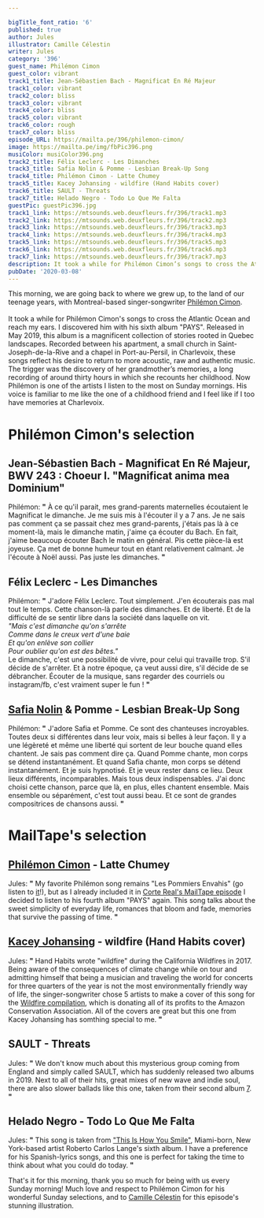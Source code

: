 ```yaml
---

bigTitle_font_ratio: '6'
published: true
author: Jules
illustrator: Camille Célestin
writer: Jules
category: '396'
guest_name: Philémon Cimon
guest_color: vibrant
track1_title: Jean-Sébastien Bach - Magnificat En Ré Majeur
track1_color: vibrant
track2_color: bliss
track3_color: vibrant
track4_color: bliss
track5_color: vibrant
track6_color: rough
track7_color: bliss
episode_URL: https://mailta.pe/396/philemon-cimon/
image: https://mailta.pe/img/fbPic396.png
musiColor: musiColor396.png
track2_title: Félix Leclerc - Les Dimanches
track3_title: Safia Nolin & Pomme - Lesbian Break-Up Song
track4_title: Philémon Cimon - Latte Chumey
track5_title: Kacey Johansing - wildfire (Hand Habits cover)
track6_title: SAULT - Threats
track7_title: Helado Negro - Todo Lo Que Me Falta
guestPic: guestPic396.jpg
track1_link: https://mtsounds.web.deuxfleurs.fr/396/track1.mp3
track2_link: https://mtsounds.web.deuxfleurs.fr/396/track2.mp3
track3_link: https://mtsounds.web.deuxfleurs.fr/396/track3.mp3
track4_link: https://mtsounds.web.deuxfleurs.fr/396/track4.mp3
track5_link: https://mtsounds.web.deuxfleurs.fr/396/track5.mp3
track6_link: https://mtsounds.web.deuxfleurs.fr/396/track6.mp3
track7_link: https://mtsounds.web.deuxfleurs.fr/396/track7.mp3
description: It took a while for Philémon Cimon’s songs to cross the Atlantic Ocean and reach my ears. I discovered him with his sixth album “PAYS”. Released in May 2019, this album is a magnificent collection of stories rooted in Quebec landscapes. Recorded between his apartment, a small church in Saint-Joseph-de-la-Rive and a chapel in Port-au-Persil, in Charlevoix, these songs reflect his desire to return to more acoustic, raw and authentic music. The trigger was the discovery of her grandmother’s memories, a long recording of around thirty hours in which she recounts her childhood. Now Philémon is one of the artists I listen to the most on Sunday mornings. His voice is familiar to me like the one of a childhood friend and I feel like if I too have memories at Charlevoix.
pubDate: '2020-03-08'
---
```

 This morning, we are going back to where we grew up, to the land of our teenage years, with Montreal-based singer-songwriter [Philémon Cimon](https://philemoncimon.bandcamp.com/).
<br><br>
It took a while for Philémon Cimon's songs to cross the Atlantic Ocean and reach my ears. I discovered him with his sixth album "PAYS". Released in May 2019, this album is a magnificent collection of stories rooted in Quebec landscapes. Recorded between his apartment, a small church in Saint-Joseph-de-la-Rive and a chapel in Port-au-Persil, in Charlevoix, these songs reflect his desire to return to more acoustic, raw and authentic music. The trigger was the discovery of her grandmother’s memories, a long recording of around thirty hours in which she recounts her childhood. Now Philémon is one of the artists I listen to the most on Sunday mornings. His voice is familiar to me like the one of a childhood friend and I feel like if I too have memories at Charlevoix.



# Philémon Cimon's selection

## Jean-Sébastien Bach - Magnificat En Ré Majeur, BWV 243 : Choeur I. "Magnificat anima mea Dominium"
Philémon: **"** À ce qu'il parait, mes grand-parents maternelles écoutaient le Magnificat le dimanche. Je me suis mis à l'écouter il y a 7 ans. Je ne sais pas comment ça se passait chez mes grand-parents, j'étais pas là à ce moment-là, mais le dimanche matin, j'aime ça écouter du Bach. En fait, j'aime beaucoup écouter Bach le matin en général. Pis cette pièce-là est joyeuse. Ça met de bonne humeur tout en étant relativement calmant. Je l'écoute à Noël aussi. Pas juste les dimanches. **"** 

## Félix Leclerc - Les Dimanches
Philémon: **"** J'adore Félix Leclerc. Tout simplement. J'en écouterais pas mal tout le temps. Cette chanson-là parle des dimanches. Et de liberté. Et de la difficulté de se sentir libre dans la société dans laquelle on vit.<br>
<i>"Mais c'est dimanche qu'on s'arrête<br>
Comme dans le creux vert d'une baie<br>
Et qu'on enlève son collier<br>
Pour oublier qu'on est des bêtes."</i><br>
Le dimanche, c'est une possibilité de vivre, pour celui qui travaille trop. S'il décide de s'arrêter. Et à notre époque, ça veut aussi dire, s'il décide de se débrancher. Écouter de la musique, sans regarder des courriels ou instagram/fb, c'est vraiment super le fun ! **"** 

## [Safia Nolin](https://safianolin.bandcamp.com/) & Pomme - Lesbian Break-Up Song
Philémon: **"** J'adore Safia et Pomme. Ce sont des chanteuses incroyables. Toutes deux si différentes dans leur voix, mais si belles à leur façon. Il y a une légèreté et même une liberté qui sortent de leur bouche quand elles chantent. Je sais pas comment dire ça. Quand Pomme chante, mon corps se détend instantanément. Et quand Safia chante, mon corps se détend instantanément. Et je suis hypnotisé. Et je veux rester dans ce lieu. Deux lieux différents, incomparables. Mais tous deux indispensables. J'ai donc choisi cette chanson, parce que là, en plus, elles chantent ensemble. Mais ensemble ou séparément, c'est tout aussi beau. Et ce sont de grandes compositrices de chansons aussi. **"** 


# MailTape's selection

## [Philémon Cimon](https://philemoncimon.bandcamp.com/) - Latte Chumey
Jules: **"** My favorite Philémon song remains "Les Pommiers Envahis" (go listen to [it](https://philemoncimon.bandcamp.com/track/les-pommiers-envahis)!), but as I already included it in [Corte Real's MailTape episode](https://www.mailta.pe/380/corte-real/) I decided to listen to his fourth album "PAYS" again. This song talks about the sweet simplicity of everyday life, romances that bloom and fade, memories that survive the passing of time. **"** 

## [Kacey Johansing](https://kaceyjohansing.bandcamp.com/) - wildfire (Hand Habits cover)
Jules: **"** Hand Habits wrote "wildfire" during the California Wildfires in 2017. Being aware of the consequences of climate change while on tour and admitting himself that being a musician and traveling the world for concerts for three quarters of the year is not the most environmentally friendly way of life, the singer-songwriter chose 5 artists to make a cover of this song for the [Wildfire compilation](https://handhabits.bandcamp.com/album/wildfire-covers), which is donating all of its profits to the Amazon Conservation Association. All of the covers are great but this one from Kacey Johansing has somthing special to me. **"** 

## SAULT - Threats
Jules: **"** We don't know much about this mysterious group coming from England and simply called SAULT, which has suddenly released two albums in 2019. Next to all of their hits, great mixes of new wave and indie soul, there are also slower ballads like this one, taken from their second album [7](https://saultglobal.bandcamp.com/album/7). **"** 

## Helado Negro - Todo Lo Que Me Falta
Jules: **"** This song is taken from ["This Is How You Smile"](https://heladonegro.bandcamp.com/album/this-is-how-you-smile), Miami-born, New York-based artist Roberto Carlos Lange's sixth album. I have a preference for his Spanish-lyrics songs, and this one is perfect for taking the time to think about what you could do today. **"** 


That's it for this morning, thank you so much for being with us every Sunday morning! Much love and respect to Philémon Cimon for his wonderful Sunday selections, and to [Camille Célestin](https://camillecelestin.com/) for this episode's stunning illustration.
